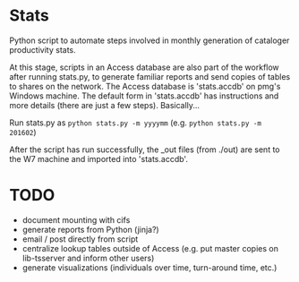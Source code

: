 Stats
=====

Python script to automate steps involved in monthly generation of cataloger productivity stats.

At this stage, scripts in an Access database are also part of the workflow after running stats.py, to generate familiar reports and send copies of tables to shares on the network. The Access database is 'stats.accdb' on pmg's Windows machine. The default form in 'stats.accdb' has instructions and more details (there are just a few steps). Basically...

Run stats.py as `python stats.py -m yyyymm` (e.g. `python stats.py -m 201602`)

After the script has run successfully, the _out files (from ./out) are sent to the W7 machine and imported into 'stats.accdb'.

TODO
====
* document mounting with cifs
* generate reports from Python (jinja?)
* email / post directly from script
* centralize lookup tables outside of Access (e.g. put master copies on lib-tsserver and inform other users)
* generate visualizations (individuals over time, turn-around time, etc.)

